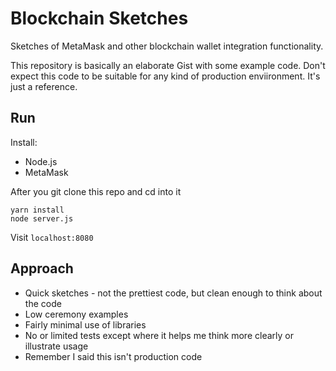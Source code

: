 # Blockchain Sketches
Sketches of MetaMask and other blockchain wallet integration functionality.

This repository is basically an elaborate Gist with some example code. Don't expect this code to be suitable for any kind of production enviironment. It's just a reference.

## Run

Install: 
* Node.js
* MetaMask

After you git clone this repo and cd into it
```
yarn install
node server.js
```
Visit `localhost:8080`

## Approach

* Quick sketches - not the prettiest code, but clean enough to think about the code
* Low ceremony examples
* Fairly minimal use of libraries
* No or limited tests except where it helps me think more clearly or illustrate usage
* Remember I said this isn't production code
